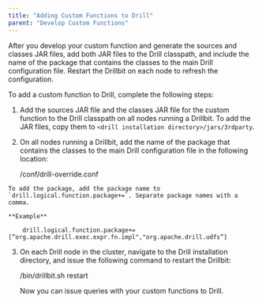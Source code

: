 ```yaml
---
title: "Adding Custom Functions to Drill"
parent: "Develop Custom Functions"
---
```

After you develop your custom function and generate the sources and classes
JAR files, add both JAR files to the Drill classpath, and include the name of
the package that contains the classes to the main Drill configuration file.
Restart the Drillbit on each node to refresh the configuration.

To add a custom function to Drill, complete the following steps:

  1. Add the sources JAR file and the classes JAR file for the custom function to the Drill classpath on all nodes running a Drillbit. To add the JAR files, copy them to `<drill installation directory>/jars/3rdparty`.
  2. On all nodes running a Drillbit, add the name of the package that contains the classes to the main Drill configuration file in the following location:
  
        <drill installation directory>/conf/drill-override.conf

	To add the package, add the package name to
	`drill.logical.function.package+=`. Separate package names with a comma.
	
    **Example**
		
		drill.logical.function.package+= [“org.apache.drill.exec.expr.fn.impl","org.apache.drill.udfs”]

  3. On each Drill node in the cluster, navigate to the Drill installation directory, and issue the following command to restart the Drillbit:
  
        <drill installation directory>/bin/drillbit.sh restart

     Now you can issue queries with your custom functions to Drill.
